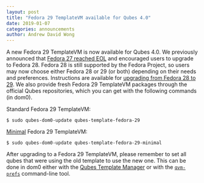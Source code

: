 ```yaml
---
layout: post
title: "Fedora 29 TemplateVM available for Qubes 4.0"
date: 2019-01-07
categories: announcements
author: Andrew David Wong
---
```


A new Fedora 29 TemplateVM is now available for Qubes 4.0.  We
previously announced that [Fedora 27 reached EOL] and encouraged users
to upgrade to Fedora 28. Fedora 28 is still supported by the Fedora
Project, so users may now choose either Fedora 28 or 29 (or both)
depending on their needs and preferences.  Instructions are available
for [upgrading from Fedora 28 to 29].  We also provide fresh Fedora 29
TemplateVM packages through the official Qubes repositories, which you
can get with the following commands (in dom0).

Standard Fedora 29 TemplateVM:

    $ sudo qubes-dom0-update qubes-template-fedora-29

[Minimal] Fedora 29 TemplateVM:

    $ sudo qubes-dom0-update qubes-template-fedora-29-minimal

After upgrading to a Fedora 29 TemplateVM, please remember to set all
qubes that were using the old template to use the new one. This can be
done in dom0 either with the [Qubes Template Manager] or with the
[`qvm-prefs`] command-line tool.


[Fedora 27 reached EOL]: /news/2018/11/30/fedora-27-eol/
[upgrading from Fedora 28 to 29]: /doc/template/fedora/upgrade-28-to-29/
[Minimal]: /doc/templates/fedora-minimal/
[Qubes Template Manager]: https://qubes-doc-rst.readthedocs.io/en/latest/user/templates/templates.html#switching
[`qvm-prefs`]: https://dev.qubes-os.org/projects/core-admin-client/en/latest/manpages/qvm-prefs.html
